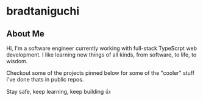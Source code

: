# bradtaniguchi

## About Me

Hi, I'm a software engineer currently working with full-stack TypeScrpt web development. I like learning new things of all kinds, from software, to life, to wisdom.

Checkout some of the projects pinned below for some of the "cooler" stuff I've done thats in public repos.

Stay safe, keep learning, keep building 👍

